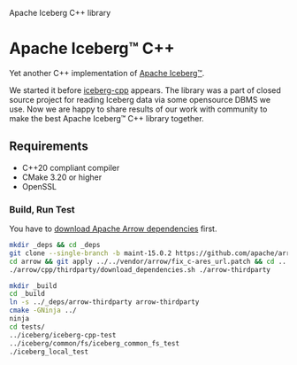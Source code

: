 Apache Iceberg C++ library

# Apache Iceberg™ C++

Yet another C++ implementation of [Apache Iceberg™](https://iceberg.apache.org/).

We started it before [iceberg-cpp](https://github.com/apache/iceberg-cpp) appears. The library was a part of
closed source project for reading Iceberg data via some opensource DBMS we use.
Now we are happy to share results of our work with community to make the best Apache Iceberg™ C++ library together.

## Requirements

- C++20 compliant compiler
- CMake 3.20 or higher
- OpenSSL

### Build, Run Test

You have to [download Apache Arrow dependencies](https://arrow.apache.org/docs/15.0/developers/cpp/building.html#offline-builds) first.
```bash
mkdir _deps && cd _deps
git clone --single-branch -b maint-15.0.2 https://github.com/apache/arrow.git
cd arrow && git apply ../../vendor/arrow/fix_c-ares_url.patch && cd ..
./arrow/cpp/thirdparty/download_dependencies.sh ./arrow-thirdparty
```

```bash
mkdir _build
cd _build
ln -s ../_deps/arrow-thirdparty arrow-thirdparty
cmake -GNinja ../
ninja
cd tests/
../iceberg/iceberg-cpp-test
../iceberg/common/fs/iceberg_common_fs_test
./iceberg_local_test
```
